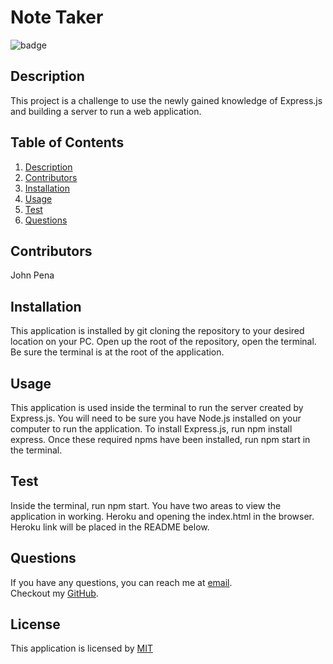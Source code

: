 # Note Taker
![badge](https://img.shields.io/badge/license-MIT-blue)
    

## Description
This project is a challenge to use the newly gained knowledge of Express.js and building a server to run a web application.

## Table of Contents
1. [Description](#description)
2. [Contributors](#contributors)
3. [Installation](#installation)
4. [Usage](#usage)
5. [Test](#test)
6. [Questions](#questions)

## Contributors
John Pena

## Installation
This application is installed by git cloning the repository to your desired location on your PC. Open up the root of the repository, open the terminal. Be sure the terminal is at the root of the application.

## Usage
This application is used inside the terminal to run the server created by Express.js. You will need to be sure you have Node.js installed on your computer to run the application. To install Express.js, run npm install express. Once these required npms have been installed, run npm start in the terminal.

## Test
Inside the terminal, run npm start. You have two areas to view the application in working. Heroku and opening the index.html in the browser. Heroku link will be placed in the README below.

## Questions
If you have any questions, you can reach me at [email](mailto:jmp1495@gmail.com). 
<br />
Checkout my [GitHub](https://github.com/John-Pena).

## License
    

This application is licensed by [MIT](https://opensource.org/license/MIT)